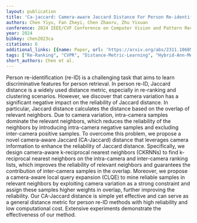 ```yaml
---
layout: publication
title: 'Ca-jaccard: Camera-aware Jaccard Distance For Person Re-identification'
authors: Chen Yiyu, Fan Zheyi, Chen Zhaoru, Zhu Yixuan
conference: 2024 IEEE/CVF Conference on Computer Vision and Pattern Recognition (CVPR)
year: 2024
bibkey: chen2023ca
citations: 6
additional_links: [{name: Paper, url: 'https://arxiv.org/abs/2311.10605'}]
tags: ["Re-Ranking", "CVPR", "Distance-Metric-Learning", "Hybrid-Ann-Methods"]
short_authors: Chen et al.
---
```

Person re-identification (re-ID) is a challenging task that aims to learn
discriminative features for person retrieval. In person re-ID, Jaccard distance
is a widely used distance metric, especially in re-ranking and clustering
scenarios. However, we discover that camera variation has a significant
negative impact on the reliability of Jaccard distance. In particular, Jaccard
distance calculates the distance based on the overlap of relevant neighbors.
Due to camera variation, intra-camera samples dominate the relevant neighbors,
which reduces the reliability of the neighbors by introducing intra-camera
negative samples and excluding inter-camera positive samples. To overcome this
problem, we propose a novel camera-aware Jaccard (CA-Jaccard) distance that
leverages camera information to enhance the reliability of Jaccard distance.
Specifically, we design camera-aware k-reciprocal nearest neighbors (CKRNNs) to
find k-reciprocal nearest neighbors on the intra-camera and inter-camera
ranking lists, which improves the reliability of relevant neighbors and
guarantees the contribution of inter-camera samples in the overlap. Moreover,
we propose a camera-aware local query expansion (CLQE) to mine reliable samples
in relevant neighbors by exploiting camera variation as a strong constraint and
assign these samples higher weights in overlap, further improving the
reliability. Our CA-Jaccard distance is simple yet effective and can serve as a
general distance metric for person re-ID methods with high reliability and low
computational cost. Extensive experiments demonstrate the effectiveness of our
method.